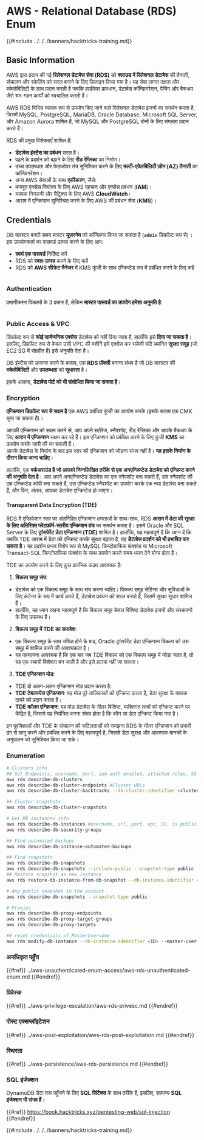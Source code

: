 # AWS - Relational Database (RDS) Enum

{{#include ../../../banners/hacktricks-training.md}}

## Basic Information

AWS द्वारा प्रदान की गई **रिलेशनल डेटाबेस सेवा (RDS)** को **क्लाउड में रिलेशनल डेटाबेस** की तैनाती, संचालन और स्केलिंग को सरल बनाने के लिए डिज़ाइन किया गया है। यह सेवा लागत दक्षता और स्केलेबिलिटी के लाभ प्रदान करती है जबकि हार्डवेयर प्रावधान, डेटाबेस कॉन्फ़िगरेशन, पैचिंग और बैकअप जैसे श्रम-गहन कार्यों को स्वचालित करती है।

AWS RDS विभिन्न व्यापक रूप से उपयोग किए जाने वाले रिलेशनल डेटाबेस इंजनों का समर्थन करता है, जिसमें MySQL, PostgreSQL, MariaDB, Oracle Database, Microsoft SQL Server, और Amazon Aurora शामिल हैं, जो MySQL और PostgreSQL दोनों के लिए संगतता प्रदान करते हैं।

RDS की प्रमुख विशेषताएँ शामिल हैं:

- **डेटाबेस इंस्टेंस का प्रबंधन** सरल है।
- पढ़ने के प्रदर्शन को बढ़ाने के लिए **रीड रेप्लिका** का निर्माण।
- उच्च उपलब्धता और फेलओवर तंत्र सुनिश्चित करने के लिए **मल्टी-एवेलबिलिटी ज़ोन (AZ) तैनाती** का कॉन्फ़िगरेशन।
- अन्य AWS सेवाओं के साथ **एकीकरण**, जैसे:
- मजबूत एक्सेस नियंत्रण के लिए AWS पहचान और एक्सेस प्रबंधन (**IAM**)।
- व्यापक निगरानी और मैट्रिक्स के लिए AWS **CloudWatch**।
- आराम में एन्क्रिप्शन सुनिश्चित करने के लिए AWS की प्रबंधन सेवा (**KMS**)।

## Credentials

DB क्लस्टर बनाते समय मास्टर **यूज़रनेम** को कॉन्फ़िगर किया जा सकता है (**`admin`** डिफ़ॉल्ट रूप से)। इस उपयोगकर्ता का पासवर्ड उत्पन्न करने के लिए आप:

- **स्वयं एक पासवर्ड** निर्दिष्ट करें
- RDS को **स्वतः उत्पन्न** करने के लिए कहें
- RDS को **AWS सीक्रेट मैनेजर** में KMS कुंजी के साथ एन्क्रिप्टेड रूप में प्रबंधित करने के लिए कहें

<figure><img src="../../../images/image (144).png" alt=""><figcaption></figcaption></figure>

### Authentication

प्रमाणीकरण विकल्पों के 3 प्रकार हैं, लेकिन **मास्टर पासवर्ड का उपयोग हमेशा अनुमति है**:

<figure><img src="../../../images/image (227).png" alt=""><figcaption></figcaption></figure>

### Public Access & VPC

डिफ़ॉल्ट रूप से **कोई सार्वजनिक एक्सेस** डेटाबेस को नहीं दिया जाता है, हालाँकि इसे **दिया जा सकता है**। इसलिए, डिफ़ॉल्ट रूप से केवल उसी VPC की मशीनें इसे एक्सेस कर सकेंगी यदि चयनित **सुरक्षा समूह** (जो EC2 SG में संग्रहीत हैं) इसे अनुमति देता है।

DB इंस्टेंस को उजागर करने के बजाय, एक **RDS प्रॉक्सी** बनाना संभव है जो DB क्लस्टर की **स्केलेबिलिटी** और **उपलब्धता** को **सुधारता** है।

इसके अलावा, **डेटाबेस पोर्ट को भी संशोधित किया जा सकता है**।

### Encryption

**एन्क्रिप्शन डिफ़ॉल्ट रूप से सक्षम है** एक AWS प्रबंधित कुंजी का उपयोग करके (इसके बजाय एक CMK चुना जा सकता है)।

आपकी एन्क्रिप्शन को सक्षम करने से, आप अपने स्टोरेज, स्नैपशॉट, रीड रेप्लिका और आपके बैकअप के लिए **आराम में एन्क्रिप्शन** सक्षम कर रहे हैं। इस एन्क्रिप्शन को प्रबंधित करने के लिए कुंजी **KMS** का उपयोग करके जारी की जा सकती हैं।\
आपके डेटाबेस के निर्माण के बाद इस स्तर की एन्क्रिप्शन को जोड़ना संभव नहीं है। **यह इसके निर्माण के दौरान किया जाना चाहिए**।

हालांकि, एक **वर्कअराउंड है जो आपको निम्नलिखित तरीके से एक अनएन्क्रिप्टेड डेटाबेस को एन्क्रिप्ट करने की अनुमति देता है**। आप अपने अनएन्क्रिप्टेड डेटाबेस का एक स्नैपशॉट बना सकते हैं, उस स्नैपशॉट की एक एन्क्रिप्टेड कॉपी बना सकते हैं, उस एन्क्रिप्टेड स्नैपशॉट का उपयोग करके एक नया डेटाबेस बना सकते हैं, और फिर, अंततः, आपका डेटाबेस एन्क्रिप्टेड हो जाएगा।

#### Transparent Data Encryption (TDE)

RDS में एप्लिकेशन स्तर पर अंतर्निहित एन्क्रिप्शन क्षमताओं के साथ-साथ, RDS **आराम में डेटा की सुरक्षा के लिए अतिरिक्त प्लेटफ़ॉर्म-स्तरीय एन्क्रिप्शन तंत्र** का समर्थन करता है। इसमें Oracle और SQL Server के लिए **ट्रांसपेरेंट डेटा एन्क्रिप्शन (TDE)** शामिल है। हालाँकि, यह महत्वपूर्ण है कि ध्यान दें कि जबकि TDE आराम में डेटा को एन्क्रिप्ट करके सुरक्षा बढ़ाता है, यह **डेटाबेस प्रदर्शन को भी प्रभावित कर सकता है**। यह प्रदर्शन प्रभाव विशेष रूप से MySQL क्रिप्टोग्राफिक फ़ंक्शंस या Microsoft Transact-SQL क्रिप्टोग्राफिक फ़ंक्शंस के साथ उपयोग करते समय ध्यान देने योग्य होता है।

TDE का उपयोग करने के लिए कुछ प्रारंभिक कदम आवश्यक हैं:

1. **विकल्प समूह संघ**:
- डेटाबेस को एक विकल्प समूह के साथ संघ करना चाहिए। विकल्प समूह सेटिंग्स और सुविधाओं के लिए कंटेनर के रूप में कार्य करते हैं, डेटाबेस प्रबंधन को सरल बनाते हैं, जिसमें सुरक्षा सुधार शामिल हैं।
- हालाँकि, यह ध्यान रखना महत्वपूर्ण है कि विकल्प समूह केवल विशिष्ट डेटाबेस इंजनों और संस्करणों के लिए उपलब्ध हैं।
2. **विकल्प समूह में TDE का समावेश**:
- एक विकल्प समूह के साथ संघित होने के बाद, Oracle ट्रांसपेरेंट डेटा एन्क्रिप्शन विकल्प को उस समूह में शामिल करने की आवश्यकता है।
- यह पहचानना आवश्यक है कि एक बार जब TDE विकल्प को एक विकल्प समूह में जोड़ा जाता है, तो यह एक स्थायी विशेषता बन जाती है और इसे हटाया नहीं जा सकता।
3. **TDE एन्क्रिप्शन मोड**:
- TDE दो अलग-अलग एन्क्रिप्शन मोड प्रदान करता है:
- **TDE टेबलस्पेस एन्क्रिप्शन**: यह मोड पूरे तालिकाओं को एन्क्रिप्ट करता है, डेटा सुरक्षा के व्यापक दायरे को प्रदान करता है।
- **TDE कॉलम एन्क्रिप्शन**: यह मोड डेटाबेस के भीतर विशिष्ट, व्यक्तिगत तत्वों को एन्क्रिप्ट करने पर केंद्रित है, जिससे यह नियंत्रित करना संभव होता है कि कौन सा डेटा एन्क्रिप्ट किया गया है।

इन पूर्वापेक्षाओं और TDE के संचालन की जटिलताओं को समझना RDS के भीतर एन्क्रिप्शन को प्रभावी ढंग से लागू करने और प्रबंधित करने के लिए महत्वपूर्ण है, जिससे डेटा सुरक्षा और आवश्यक मानकों के अनुपालन को सुनिश्चित किया जा सके।

### Enumeration
```bash
# Clusters info
## Get Endpoints, username, port, iam auth enabled, attached roles, SG
aws rds describe-db-clusters
aws rds describe-db-cluster-endpoints #Cluster URLs
aws rds describe-db-cluster-backtracks --db-cluster-identifier <cluster-name>

## Cluster snapshots
aws rds describe-db-cluster-snapshots

# Get DB instances info
aws rds describe-db-instances #username, url, port, vpc, SG, is public?
aws rds describe-db-security-groups

## Find automated backups
aws rds describe-db-instance-automated-backups

## Find snapshots
aws rds describe-db-snapshots
aws rds describe-db-snapshots --include-public --snapshot-type public
## Restore snapshot as new instance
aws rds restore-db-instance-from-db-snapshot --db-instance-identifier <ID> --db-snapshot-identifier <ID> --availability-zone us-west-2a

# Any public snapshot in the account
aws rds describe-db-snapshots --snapshot-type public

# Proxies
aws rds describe-db-proxy-endpoints
aws rds describe-db-proxy-target-groups
aws rds describe-db-proxy-targets

## reset credentials of MasterUsername
aws rds modify-db-instance --db-instance-identifier <ID> --master-user-password <NewPassword> --apply-immediately
```
### अनधिकृत पहुँच

{{#ref}}
../aws-unauthenticated-enum-access/aws-rds-unauthenticated-enum.md
{{#endref}}

### प्रिवेस्क

{{#ref}}
../aws-privilege-escalation/aws-rds-privesc.md
{{#endref}}

### पोस्ट एक्सप्लॉइटेशन

{{#ref}}
../aws-post-exploitation/aws-rds-post-exploitation.md
{{#endref}}

### स्थिरता

{{#ref}}
../aws-persistence/aws-rds-persistence.md
{{#endref}}

### SQL इंजेक्शन

DynamoDB डेटा तक पहुँचने के लिए **SQL सिंटैक्स** के साथ तरीके हैं, इसलिए, सामान्य **SQL इंजेक्शन भी संभव हैं**।

{{#ref}}
https://book.hacktricks.xyz/pentesting-web/sql-injection
{{#endref}}

{{#include ../../../banners/hacktricks-training.md}}
